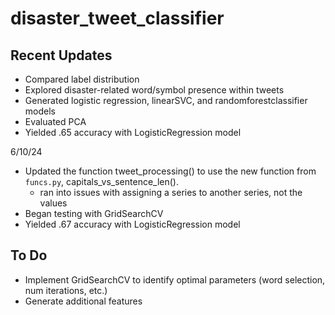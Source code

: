 # disaster_tweet_classifier

## Recent Updates
- Compared label distribution
- Explored disaster-related word/symbol presence within tweets
- Generated logistic regression, linearSVC, and randomforestclassifier models
- Evaluated PCA
- Yielded .65 accuracy with LogisticRegression model
  
6/10/24

- Updated the function tweet_processing() to use the new function from `funcs.py`, capitals_vs_sentence_len().
    - ran into issues with assigning a series to another series, not the values
- Began testing with GridSearchCV
- Yielded .67 accuracy with LogisticRegression model

  
## To Do
- Implement GridSearchCV to identify optimal parameters (word selection, num iterations, etc.)
- Generate additional features